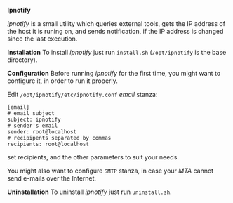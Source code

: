 **Ipnotify**

*ipnotify* is a small utility which queries external tools, gets the IP address of the host it is runing on, and sends notification, if the IP address is changed since the last execution.

**Installation**
To install *ipnotify* just run `install.sh` (`/opt/ipnotify` is the base directory).

**Configuration**
Before running *ipnotify* for the first time, you might want to configure it, in order to run it properly.

Edit `/opt/ipnotify/etc/ipnotify.conf` *email* stanza:


    [email]
    # email subject
    subject: ipnotify
    # sender's email
    sender: root@localhost
    # recipipents separated by commas
    recipients: root@localhost

set recipients, and the other parameters to suit your needs.

You might also want to configure `SMTP` stanza, in case your *MTA* cannot send e-mails over the Internet.

**Uninstallation**
To uninstall *ipnotify* just run `uninstall.sh`.